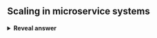 ## Scaling in microservice systems
<details>
<summary><b>Reveal answer</b></summary>
easily scaled by horizontal scaling -- adding machines which can run one or more microservice instances.<br><br>This is more reliable, as theres no single point of failure
</details>
